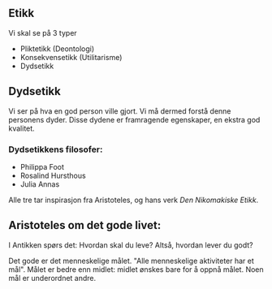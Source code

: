 
## Etikk

Vi skal se på 3 typer
- Pliktetikk (Deontologi)
- Konsekvensetikk (Utilitarisme)
- Dydsetikk

## Dydsetikk

Vi ser på hva en god person ville gjort. Vi må dermed forstå denne personens dyder. 
Disse dydene er framragende egenskaper, en ekstra god kvalitet. 

### Dydsetikkens filosofer:

- Philippa Foot
- Rosalind Hursthous
- Julia Annas

Alle tre tar inspirasjon fra Aristoteles, og hans verk $\textit{Den Nikomakiske Etikk}$.

## Aristoteles om det gode livet:

I Antikken spørs det: Hvordan skal du leve? Altså, hvordan lever du godt?

Det gode er det menneskelige målet. "Alle menneskelige aktiviteter har et mål". Målet er bedre enn midlet: midlet ønskes bare for å oppnå målet. Noen mål er underordnet andre.